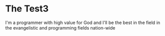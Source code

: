 # The Test3

I'm a programmer with high value for God and I'll be the best in the field in the evangelistic and programming fields nation-wide
